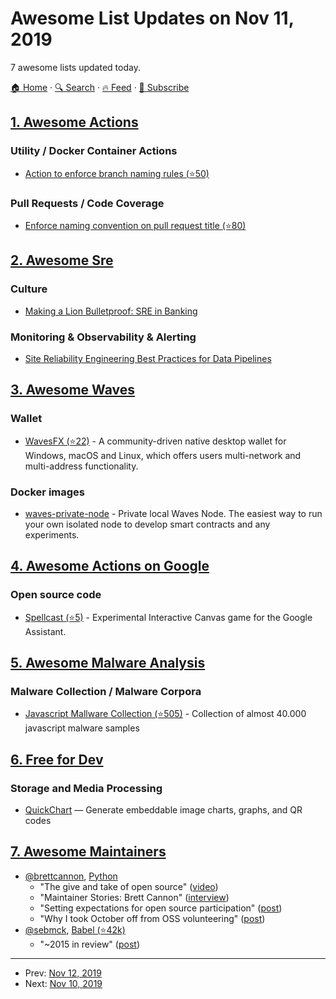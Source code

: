 # Awesome List Updates on Nov 11, 2019

7 awesome lists updated today.

[🏠 Home](/README.md) · [🔍 Search](https://www.trackawesomelist.com/search/) · [🔥 Feed](https://www.trackawesomelist.com/rss.xml) · [📮 Subscribe](https://trackawesomelist.us17.list-manage.com/subscribe?u=d2f0117aa829c83a63ec63c2f&id=36a103854c)



## [1. Awesome Actions](/content/sdras/awesome-actions/README.md)

### Utility / Docker Container Actions

*   [Action to enforce branch naming rules (⭐50)](https://github.com/deepakputhraya/action-branch-name)

### Pull Requests / Code Coverage

*   [Enforce naming convention on pull request title (⭐80)](https://github.com/deepakputhraya/action-pr-title)

## [2. Awesome Sre](/content/dastergon/awesome-sre/README.md)

### Culture

*   [Making a Lion Bulletproof: SRE in Banking](https://www.infoq.com/presentations/ing-sre-teams-practices/)

### Monitoring & Observability & Alerting

*   [Site Reliability Engineering Best Practices for Data Pipelines](https://medium.com/better-programming/site-reliability-engineering-best-practices-for-data-pipelines-44a78e91f6f0)

## [3. Awesome Waves](/content/msmolyakov/awesome-waves/README.md)

### Wallet

*   [WavesFX (⭐22)](https://github.com/wavesfx/wavesfx) - A community-driven native desktop wallet for Windows, macOS and Linux, which offers users multi-network and multi-address functionality.

### Docker images

*   [waves-private-node](https://hub.docker.com/r/wavesplatform/waves-private-node) - Private local Waves Node. The easiest way to run your own isolated node to develop smart contracts and any experiments.

## [4. Awesome Actions on Google](/content/ravirupareliya/awesome-actions-on-google/README.md)

### Open source code

*   [Spellcast (⭐5)](https://github.com/actions-on-google-labs/dialogflow-spellcast-nodejs) - Experimental Interactive Canvas game for the Google Assistant.

## [5. Awesome Malware Analysis](/content/rshipp/awesome-malware-analysis/README.md)

### Malware Collection / Malware Corpora

*   [Javascript Mallware Collection (⭐505)](https://github.com/HynekPetrak/javascript-malware-collection) - Collection of almost 40.000 javascript malware samples

## [6. Free for Dev](/content/ripienaar/free-for-dev/README.md)

### Storage and Media Processing

*   [QuickChart](https://quickchart.io) — Generate embeddable image charts, graphs, and QR codes

## [7. Awesome Maintainers](/content/nayafia/awesome-maintainers/README.md)

*   [@brettcannon](https://github.com/brettcannon), [Python](https://github.com/python)
    *   "The give and take of open source" ([video](https://www.youtube.com/watch?v=y19s6vPpGXA))
    *   "Maintainer Stories: Brett Cannon" ([interview](https://github.com/open-source/stories/brettcannon))
    *   "Setting expectations for open source participation" ([post](https://snarky.ca/setting-expectations-for-open-source-participation/))
    *   "Why I took October off from OSS volunteering" ([post](https://snarky.ca/why-i-took-october-off-from-oss-volunteering/))
*   [@sebmck](https://github.com/sebmck), [Babel (⭐42k)](https://github.com/babel/babel)
    *   "\~2015 in review" ([post](https://medium.com/@sebmck/2015-in-review-51ac7035e272))

---

- Prev: [Nov 12, 2019](/content/2019/11/12/README.md)
- Next: [Nov 10, 2019](/content/2019/11/10/README.md)